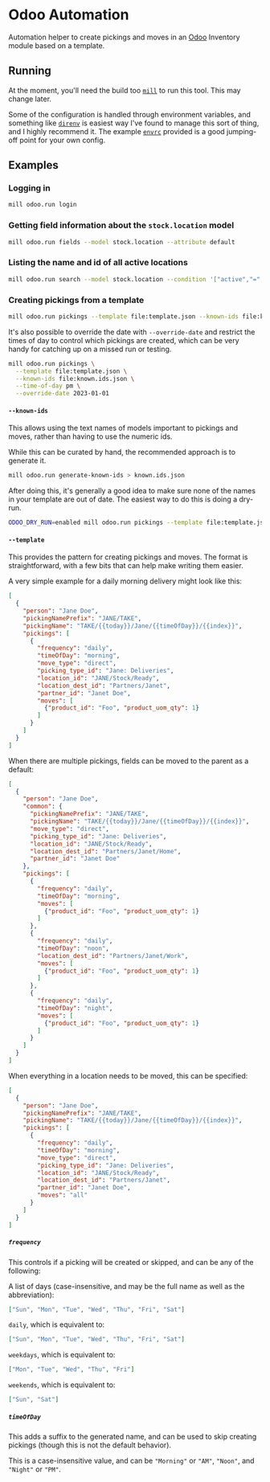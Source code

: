 Odoo Automation
===============

Automation helper to create pickings and moves in an [Odoo](https://www.odoo.com) Inventory module based on a template.

Running
-------

At the moment, you'll need the build too [`mill`](https://mill-build.com/mill/Intro_to_Mill.html) to run this tool. 
This may change later.

Some of the configuration is handled through environment variables, and something like [`direnv`](https://direnv.net/)
is easiest way I've found to manage this sort of thing, and I highly recommend it. The example 
[`envrc`](./envrc-example) provided is a good jumping-off point for your own config.

Examples
--------

### Logging in

```bash
mill odoo.run login
```

### Getting field information about the `stock.location` model

```bash
mill odoo.run fields --model stock.location --attribute default
```

### Listing the name and id of all active locations

```bash
mill odoo.run search --model stock.location --condition '["active","=","true"]' --fields name,complete_name
```

### Creating pickings from a template

```bash
mill odoo.run pickings --template file:template.json --known-ids file:known.ids.json
```

It's also possible to override the date with `--override-date` and restrict the times of day to control which pickings
are created, which can be very handy for catching up on a missed run or testing.

```bash
mill odoo.run pickings \
  --template file:template.json \
  --known-ids file:known.ids.json \
  --time-of-day pm \
  --override-date 2023-01-01
```

#### `--known-ids`

This allows using the text names of models important to pickings and moves, rather than having to use the 
numeric ids. 

While this can be curated by hand, the recommended approach is to generate it.

```bash
mill odoo.run generate-known-ids > known.ids.json
```

After doing this, it's generally a good idea to make sure none of the names in your template are out of date. The 
easiest way to do this is doing a dry-run.

```bash
ODOO_DRY_RUN=enabled mill odoo.run pickings --template file:template.json --known-ids file:known.ids.json
```

#### `--template`

This provides the pattern for creating pickings and moves. The format is straightforward, with a few bits that can help
make writing them easier.

A very simple example for a daily morning delivery might look like this: 
```json
[
  {
    "person": "Jane Doe",
    "pickingNamePrefix": "JANE/TAKE",
    "pickingName": "TAKE/{{today}}/Jane/{{timeOfDay}}/{{index}}",
    "pickings": [
      {
        "frequency": "daily",
        "timeOfDay": "morning",
        "move_type": "direct",
        "picking_type_id": "Jane: Deliveries",
        "location_id": "JANE/Stock/Ready",
        "location_dest_id": "Partners/Janet",
        "partner_id": "Janet Doe",
        "moves": [
          {"product_id": "Foo", "product_uom_qty": 1}
        ]
      }
    ]
  }
]
```

When there are multiple pickings, fields can be moved to the parent as a default:
```json
[
  {
    "person": "Jane Doe",
    "common": {
      "pickingNamePrefix": "JANE/TAKE",
      "pickingName": "TAKE/{{today}}/Jane/{{timeOfDay}}/{{index}}",
      "move_type": "direct",
      "picking_type_id": "Jane: Deliveries",
      "location_id": "JANE/Stock/Ready",
      "location_dest_id": "Partners/Janet/Home",
      "partner_id": "Janet Doe"
    },
    "pickings": [
      {
        "frequency": "daily",
        "timeOfDay": "morning",
        "moves": [
          {"product_id": "Foo", "product_uom_qty": 1}
        ]
      },
      {
        "frequency": "daily",
        "timeOfDay": "noon",
        "location_dest_id": "Partners/Janet/Work",
        "moves": [
          {"product_id": "Foo", "product_uom_qty": 1}
        ]
      },
      {
        "frequency": "daily",
        "timeOfDay": "night",
        "moves": [
          {"product_id": "Foo", "product_uom_qty": 1}
        ]
      }
    ]
  }
]
```

When everything in a location needs to be moved, this can be specified:
```json
[
  {
    "person": "Jane Doe",
    "pickingNamePrefix": "JANE/TAKE",
    "pickingName": "TAKE/{{today}}/Jane/{{timeOfDay}}/{{index}}",
    "pickings": [
      {
        "frequency": "daily",
        "timeOfDay": "morning",
        "move_type": "direct",
        "picking_type_id": "Jane: Deliveries",
        "location_id": "JANE/Stock/Ready",
        "location_dest_id": "Partners/Janet",
        "partner_id": "Janet Doe",
        "moves": "all"
      }
    ]
  }
]
```

##### `frequency`

This controls if a picking will be created or skipped, and can be any of the following:

A list of days (case-insensitive, and may be the full name as well as the abbreviation):
```json
["Sun", "Mon", "Tue", "Wed", "Thu", "Fri", "Sat"]
```

`daily`, which is equivalent to:
```json
["Sun", "Mon", "Tue", "Wed", "Thu", "Fri", "Sat"]
```

`weekdays`, which is equivalent to:
```json
["Mon", "Tue", "Wed", "Thu", "Fri"]
```

`weekends`, which is equivalent to:
```json
["Sun", "Sat"]
```

##### `timeOfDay`

This adds a suffix to the generated name, and can be used to skip creating pickings 
(though this is not the default behavior).

This is a case-insensitive value, and can be `"Morning"` or `"AM"`, `"Noon"`, and `"Night"` or `"PM"`.

